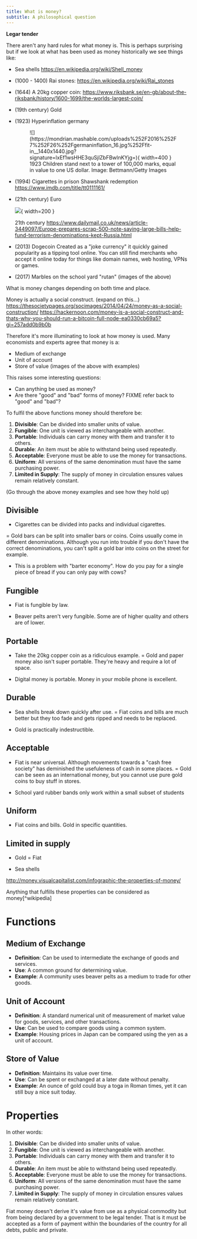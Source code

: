 ```yaml
---
title: What is money?
subtitle: A philosophical question
---
```


**Legar tender**

There aren't any hard rules for what money is. This is perhaps surprising but if we look at what has been used as money historically we see things like:

* Sea shells
    <https://en.wikipedia.org/wiki/Shell_money>
* (1000 - 1400) Rai stones: <https://en.wikipedia.org/wiki/Rai_stones>
* \(1644) A 20kg copper coin: <https://www.riksbank.se/en-gb/about-the-riksbank/history/1600-1699/the-worlds-largest-coin/>
* \(19th century) Gold
* \(1923) Hyperinflation germany

    <figure>
      ![](https://mondrian.mashable.com/uploads%252F2016%252F7%252F26%252Fgermaninflation_16.jpg%252Ffit-in__1440x1440.jpg?signature=lxEf1wsHHE3quSjlZbFBwlnKYjg=){ width=400 }
      <figcaption>
        1923  
        Children stand next to a tower of 100,000 marks, equal in value to one US dollar.  
        Image: Bettmann/Getty Images
      </figcaption>
    <figure>
* \(1994) Cigarettes in prison
    Shawshank redemption <https://www.imdb.com/title/tt0111161/>
* \(21th century) Euro

    ![](https://i.dailymail.co.uk/i/pix/2016/02/16/10/004918B700000258-3449097-image-a-18_1455617645563.jpg){ width=200 }  

    21th century <https://www.dailymail.co.uk/news/article-3449097/Europe-prepares-scrap-500-note-saying-large-bills-help-fund-terrorism-denominations-kept-Russia.html>
* \(2013) Dogecoin
    Created as a "joke currency" it quickly gained popularity as a tipping tool online. You can still find merchants who accept it online today for things like domain names, web hosting, VPNs or games.
* \(2017) Marbles on the school yard "rutan"
(images of the above)

What is money changes depending on both time and place.

Money is actually a social construct. (expand on this...)
<https://thesocietypages.org/socimages/2014/04/24/money-as-a-social-construction/>
<https://hackernoon.com/money-is-a-social-construct-and-thats-why-you-should-run-a-bitcoin-full-node-ea0330cb69a5?gi=257add0b9b0b>

Therefore it's more illuminating to look at how money is used. Many economists and experts agree that money is a:

* Medium of exchange
* Unit of account
* Store of value
(images of the above with examples)


This raises some interesting questions:

* Can anything be used as money?
* Are there "good" and "bad" forms of money?
FIXME refer back to "good" and "bad"?

To fulfil the above functions money should therefore be:

1. **Divisible**: Can be divided into smaller units of value.
1. **Fungible**: One unit is viewed as interchangeable with another.
1. **Portable**: Individuals can carry money with them and transfer it to others.
1. **Durable**: An item must be able to withstand being used repeatedly.
1. **Acceptable**: Everyone must be able to use the money for transactions.
1. **Uniform**: All versions of the same denomination must have the same purchasing power.
1. **Limited in Supply**: The supply of money in circulation ensures values remain relatively constant.

(Go through the above money examples and see how they hold up)

## Divisible

+ Cigarettes can be divided into packs and individual cigarettes.

= Gold bars can be split into smaller bars or coins. Coins usually come in different denominations. Although you run into trouble if you don't have the correct denominations, you can't split a gold bar into coins on the street for example.

- This is a problem with "barter economy". How do you pay for a single piece of bread if you can only pay with cows?

## Fungible

+ Fiat is fungible by law.
- Beaver pelts aren't very fungible. Some are of higher quality and others are of lower.

## Portable

- Take the 20kg copper coin as a ridiculous example.
= Gold and paper money also isn't super portable. They're heavy and require a lot of space.
+ Digital money is portable. Money in your mobile phone is excellent.

## Durable

- Sea shells break down quickly after use.
= Fiat coins and bills are much better but they too fade and gets ripped and needs to be replaced.
+ Gold is practically indestructible.

## Acceptable

+ Fiat is near universal. Although movements towards a "cash free society" has deminished the usefuleness of cash in some places.
= Gold can be seen as an international money, but you cannot use pure gold coins to buy stuff in stores.
- School yard rubber bands only work within a small subset of students

## Uniform

+ Fiat coins and bills. Gold in specific quantities.

## Limited in supply

+ Gold
= Fiat
- Sea shells


<http://money.visualcapitalist.com/infographic-the-properties-of-money/>

Anything that fulfills these properties can be considered as money[^wikipedia]

# Functions

## Medium of Exchange

* **Definition**: Can be used to intermediate the exchange of goods and services.
* **Use**: A common ground for determining value.
* **Example**: A community uses beaver pelts as a medium to trade for other goods.

## Unit of Account

* **Definition**: A standard numerical unit of measurement of market value for goods, services, and other transactions.
* **Use**: Can be used to compare goods using a common system.
* **Example**: Housing prices in Japan can be compared using the yen as a unit of account.

## Store of Value

* **Definition**: Maintains its value over time.
* **Use**: Can be spent or exchanged at a later date without penalty.
* **Example**: An ounce of gold could buy a toga in Roman times, yet it can still buy a nice suit today.

# Properties

In other words:

1. **Divisible**: Can be divided into smaller units of value.
1. **Fungible**: One unit is viewed as interchangeable with another.
1. **Portable**: Individuals can carry money with them and transfer it to others.
1. **Durable**: An item must be able to withstand being used repeatedly.
1. **Acceptable**: Everyone must be able to use the money for transactions.
1. **Uniform**: All versions of the same denomination must have the same purchasing power.
1. **Limited in Supply**: The supply of money in circulation ensures values remain relatively constant.


Fiat money doesn't derive it's value from use as a physical commodity but from being declared by a government to be legal tender. That is it must be accepted as a form of payment within the boundaries of the country for all debts, public and private.

